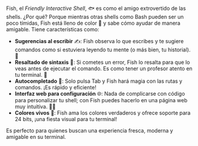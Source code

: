 Fish, el *Friendly Interactive Shell*, 🐟 es como el amigo extrovertido de las shells. ¿Por qué? Porque mientras otras shells como Bash pueden ser un poco tímidas, Fish está lleno de color 🎨 y sabe cómo ayudar de manera amigable. Tiene características como:

- **Sugerencias al escribir** ✍️: Fish observa lo que escribes y te sugiere comandos como si estuviera leyendo tu mente (o más bien, tu historial). 🧠
- **Resaltado de sintaxis** 🌈: Si cometes un error, Fish lo resalta para que lo veas antes de ejecutar el comando. Es como tener un profesor atento en tu terminal. 🍎
- **Autocompletado** 🚀: Solo pulsa Tab y Fish hará magia con las rutas y comandos. ¡Es rápido y eficiente!
- **Interfaz web para configuración** 🌐: Nada de complicarse con código para personalizar tu shell; con Fish puedes hacerlo en una página web muy intuitiva. 👩‍💻
- **Colores vivos** 🌟: Fish ama los colores verdaderos y ofrece soporte para 24 bits, ¡una fiesta visual para tu terminal!

Es perfecto para quienes buscan una experiencia fresca, moderna y amigable en su terminal.